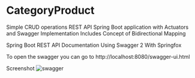 # CategoryProduct
Simple CRUD operations REST API Spring Boot application with Actuators and Swagger Implementation
Includes Concept of Bidirectional Mapping

Spring Boot REST API Documentation Using Swagger 2 With Springfox

To open the swagger you can go to http://localhost:8080/swagger-ui.html

Screenshot
![swagger](https://user-images.githubusercontent.com/59878125/191770715-a7e2f749-3363-46a9-ab1f-8e1d83f96f46.png)
